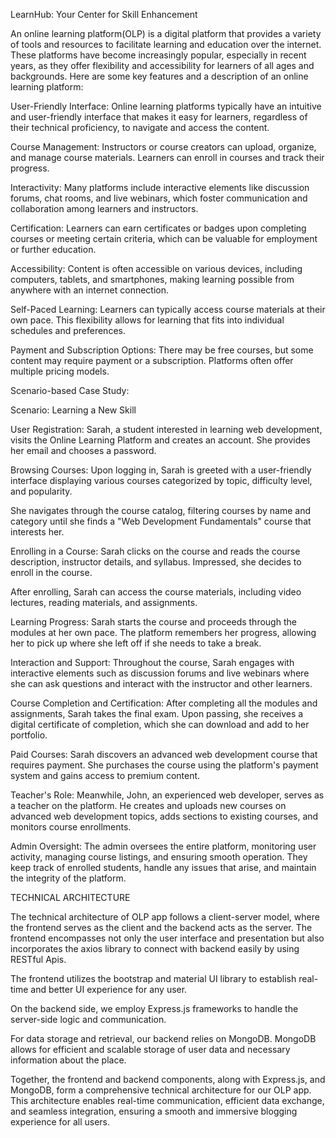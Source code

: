 LearnHub: Your Center for Skill Enhancement

An online learning platform(OLP) is a digital platform that provides a variety of tools and resources to facilitate learning and education over the internet. These platforms have become increasingly popular, especially in recent years, as they offer flexibility and accessibility for learners of all ages and backgrounds. Here are some key features and a description of an online learning platform:

User-Friendly Interface: Online learning platforms typically have an intuitive and user-friendly interface that makes it easy for learners, regardless of their technical proficiency, to navigate and access the content.

Course Management: Instructors or course creators can upload, organize, and manage course materials. Learners can enroll in courses and track their progress.

Interactivity: Many platforms include interactive elements like discussion forums, chat rooms, and live webinars, which foster communication and collaboration among learners and instructors.

Certification: Learners can earn certificates or badges upon completing courses or meeting certain criteria, which can be valuable for employment or further education.

Accessibility: Content is often accessible on various devices, including computers, tablets, and smartphones, making learning possible from anywhere with an internet connection.

Self-Paced Learning: Learners can typically access course materials at their own pace. This flexibility allows for learning that fits into individual schedules and preferences.

Payment and Subscription Options: There may be free courses, but some content may require payment or a subscription. Platforms often offer multiple pricing models.

Scenario-based Case Study:

Scenario: Learning a New Skill

User Registration: Sarah, a student interested in learning web development, visits the Online Learning Platform and creates an account. She provides her email and chooses a password.

Browsing Courses: Upon logging in, Sarah is greeted with a user-friendly interface displaying various courses categorized by topic, difficulty level, and popularity.

She navigates through the course catalog, filtering courses by name and category until she finds a "Web Development Fundamentals" course that interests her.

Enrolling in a Course: Sarah clicks on the course and reads the course description, instructor details, and syllabus. Impressed, she decides to enroll in the course.

After enrolling, Sarah can access the course materials, including video lectures, reading materials, and assignments.

Learning Progress: Sarah starts the course and proceeds through the modules at her own pace. The platform remembers her progress, allowing her to pick up where she left off if she needs to take a break.

Interaction and Support: Throughout the course, Sarah engages with interactive elements such as discussion forums and live webinars where she can ask questions and interact with the instructor and other learners.

Course Completion and Certification: After completing all the modules and assignments, Sarah takes the final exam. Upon passing, she receives a digital certificate of completion, which she can download and add to her portfolio.

Paid Courses: Sarah discovers an advanced web development course that requires payment. She purchases the course using the platform's payment system and gains access to premium content.

Teacher's Role: Meanwhile, John, an experienced web developer, serves as a teacher on the platform. He creates and uploads new courses on advanced web development topics, adds sections to existing courses, and monitors course enrollments.

Admin Oversight: The admin oversees the entire platform, monitoring user activity, managing course listings, and ensuring smooth operation. They keep track of enrolled students, handle any issues that arise, and maintain the integrity of the platform.

TECHNICAL ARCHITECTURE

The technical architecture of OLP app follows a client-server model, where the frontend serves as the client and the backend acts as the server. The frontend encompasses not only the user interface and presentation but also incorporates the axios library to connect with backend easily by using RESTful Apis.

The frontend utilizes the bootstrap and material UI library to establish real-time and better UI experience for any user.

On the backend side, we employ Express.js frameworks to handle the server-side logic and communication.

For data storage and retrieval, our backend relies on MongoDB. MongoDB allows for efficient and scalable storage of user data and necessary information about the place.

Together, the frontend and backend components, along with Express.js, and MongoDB, form a comprehensive technical architecture for our OLP app. This architecture enables real-time communication, efficient data exchange, and seamless integration, ensuring a smooth and immersive blogging experience for all users.
